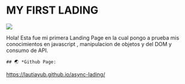 <h1>MY FIRST LADING</h1>
<p aling=center>
  <img src="https://img.shields.io/badge/license-MIT-blue">

  <p/>
Hola!
Esta fue mi primera Landing Page en la cual pongo a prueba mis conocimientos en javascript , manipulacion de objetos y del DOM y consumo de API.

    ## 🌏 *Github Page:

https://lautiayub.github.io/async-lading/ 




